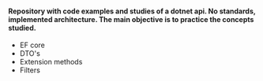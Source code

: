 #### Repository with code examples and studies of a dotnet api. No standards, implemented architecture. The main objective is to practice the concepts studied. 
- EF core
- DTO's
- Extension methods
- Filters
